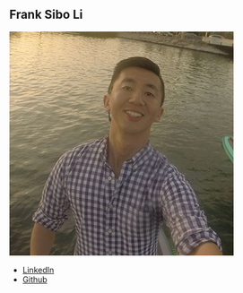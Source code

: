Frank Sibo Li
-------------

![](photos/frank-li.jpg)

* [LinkedIn](https://www.linkedin.com/in/franksli)
* [Github](https://github.com/franksli)
